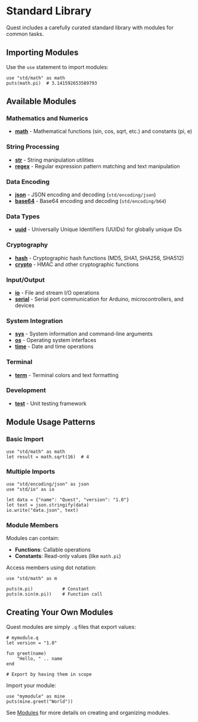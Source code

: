# Standard Library

Quest includes a carefully curated standard library with modules for common tasks.

## Importing Modules

Use the `use` statement to import modules:

```quest
use "std/math" as math
puts(math.pi)  # 3.141592653589793
```

## Available Modules

### Mathematics and Numerics

- **[math](./math.md)** - Mathematical functions (sin, cos, sqrt, etc.) and constants (pi, e)

### String Processing

- **[str](./str.md)** - String manipulation utilities
- **[regex](./regex.md)** - Regular expression pattern matching and text manipulation

### Data Encoding

- **[json](./json.md)** - JSON encoding and decoding (`std/encoding/json`)
- **[base64](./encode.md)** - Base64 encoding and decoding (`std/encoding/b64`)

### Data Types

- **[uuid](./uuid.md)** - Universally Unique Identifiers (UUIDs) for globally unique IDs

### Cryptography

- **[hash](./hash.md)** - Cryptographic hash functions (MD5, SHA1, SHA256, SHA512)
- **[crypto](./crypto.md)** - HMAC and other cryptographic functions

### Input/Output

- **[io](./io.md)** - File and stream I/O operations
- **[serial](./serial.md)** - Serial port communication for Arduino, microcontrollers, and devices

### System Integration

- **[sys](./sys.md)** - System information and command-line arguments
- **[os](./os.md)** - Operating system interfaces
- **[time](./time.md)** - Date and time operations

### Terminal

- **[term](./term.md)** - Terminal colors and text formatting

### Development

- **[test](./test.md)** - Unit testing framework

## Module Usage Patterns

### Basic Import

```quest
use "std/math" as math
let result = math.sqrt(16)  # 4
```

### Multiple Imports

```quest
use "std/encoding/json" as json
use "std/io" as io

let data = {"name": "Quest", "version": "1.0"}
let text = json.stringify(data)
io.write("data.json", text)
```

### Module Members

Modules can contain:
- **Functions**: Callable operations
- **Constants**: Read-only values (like `math.pi`)

Access members using dot notation:

```quest
use "std/math" as m

puts(m.pi)           # Constant
puts(m.sin(m.pi))    # Function call
```

## Creating Your Own Modules

Quest modules are simply `.q` files that export values:

```quest
# mymodule.q
let version = "1.0"

fun greet(name)
    "Hello, " .. name
end

# Export by having them in scope
```

Import your module:

```quest
use "mymodule" as mine
puts(mine.greet("World"))
```

See [Modules](../language/modules.md) for more details on creating and organizing modules.
